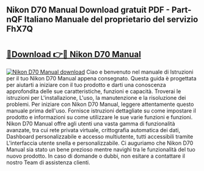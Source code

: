 ## Nikon D70 Manual Download gratuit PDF - Part-nQF Italiano Manuale del proprietario del servizio FhX7Q

# <h2><a href="http://dfe9jh.blite.top/?on=Nikon+D70+Manual">🔗Download 👉🔴 Nikon D70 Manual</a></h2>

[![Nikon D70 Manual download](https://i.imgur.com/lujVjoI.png)](http://dfe9jh.blite.top/?on=Nikon+D70+Manual)
Ciao e benvenuto nel manuale di Istruzioni per il tuo Nikon D70 Manual appena consegnato. Questa guida è progettata per aiutarti a iniziare con il tuo prodotto e darti una conoscenza approfondita delle sue caratteristiche, funzioni e capacità. Troverai le istruzioni per L'installazione, L'uso, la manutenzione e la risoluzione dei problemi. Per iniziare con Nikon D70 Manual, leggere attentamente questo manuale prima dell'uso. Fornisce istruzioni dettagliate su come impostare il prodotto e informazioni su come utilizzare le sue varie funzioni e funzioni. Nikon D70 Manual offre agli utenti una vasta gamma di funzionalità avanzate, tra cui rete privata virtuale, crittografia automatica dei dati, Dashboard personalizzabile e accesso multiutente, tutti accessibili tramite L'interfaccia utente snella e personalizzabile. Ci auguriamo che Nikon D70 Manual sia stato un bene prezioso mentre navighi tra le funzionalità del tuo nuovo prodotto. In caso di domande o dubbi, non esitare a contattare il nostro Team di assistenza clienti.
